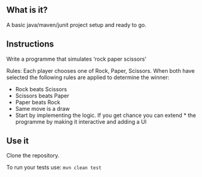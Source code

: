 
## What is it?
A basic java/maven/junit project setup and ready to go.

## Instructions
Write a programme that simulates ‘rock paper scissors’

Rules:
Each player chooses one of Rock, Paper, Scissors. When both have selected the following rules are applied to determine the winner:

* Rock beats Scissors
* Scissors beats Paper
* Paper beats Rock
* Same move is a draw
* Start by implementing the logic. If you get chance you can extend * the programme by making it interactive and adding a UI

## Use it
Clone the repository.

To run your tests use: `mvn clean test`

